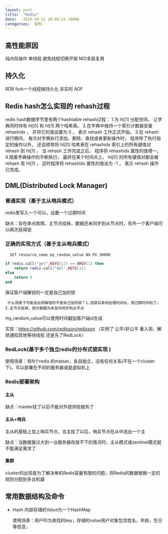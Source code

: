 ```yaml
---
layout: post
title:  "Redis"
date:   2019-10-31 20:00:21 +0800
categories:  架构
--- 
```


## 高性能原因

纯内存操作
单线程 避免线程切换开销
NIO多路复用

## 持久化

RDB fork一个线程做持久化 非实时
AOF 
## Redis hash怎么实现的 rehash过程

redis hash数据字节里有两个hashtable 
rehash过程：
1.为 ht[1] 分配空间， 让字典同时持有 ht[0] 和 ht[1] 两个哈希表。
2.在字典中维持一个索引计数器变量 rehashidx ， 并将它的值设置为 0 ， 表示 rehash 工作正式开始。
3.在 rehash 进行期间， 每次对字典执行添加、删除、查找或者更新操作时， 程序除了执行指定的操作以外， 还会顺带将 ht[0] 哈希表在 rehashidx 索引上的所有键值对 rehash 到 ht[1] ， 当 rehash 工作完成之后， 程序将 rehashidx 属性的值增一。
4.随着字典操作的不断执行， 最终在某个时间点上， ht[0] 的所有键值对都会被 rehash 至 ht[1] ， 这时程序将 rehashidx 属性的值设为 -1 ， 表示 rehash 操作已完成。

## DML(Distributed Lock Manager)

### 普通实现（基于主从哨兵模式）

redis里写入一个可以，设置一个过期时间

缺点：存在单点故障，主节点挂掉，数据还未同步到从节点时，另外一个客户端可以再次获得锁

### 正确的实现方式（基于主从哨兵模式）

```shell
  SET resource_name my_random_value NX PX 30000
```



```lua
if redis.call("get",KEYS[1]) == ARGV[1] then
    return redis.call("del",KEYS[1])
else
    return 0
end
```

保证客户端解锁的一定是自己加的锁

``` 什么场景下可能会出现解锁的不是自己加的锁？1.加锁后本地处理时间长，锁过期时间到了。 2.主节点挂掉，部分数据为未及时同步到从节点```

my_random_value可以使用时间戳加客户端id生成

实现：https://github.com/redisson/redisson  （实例了 公平/非公平 重入锁、解锁通知其他等待线程  还是先了RedLock）

### RedLock(基于多个独立redis的分布式锁实现 )

使用场景：有N个redis 的matser，各自独立，没有任何关系(不在一个cluster下)，可以部署在不同的服务器或是虚拟机上

### Redis部署架构

#### 主从

缺点：master挂了以后不能对外提供些服务了

#### 主从+哨兵

主从的基础上加上哨兵节点，当主挂了以后，哨兵节点在从中选出一个主

缺点：当数据量过大到一台服务器存放不下的情况时，主从模式或sentinel模式就不能满足需求了

#### 集群

cluster的出现是为了解决单机Redis容量有限的问题，将Redis的数据根据一定的规则分配到多台机器

## 常用数据结构及命令

- Hash  内部存储的Value为一个HashMap

  使用场景：用户ID为查找的key，存储的value用户对象包含姓名，年龄，生日等信息，



